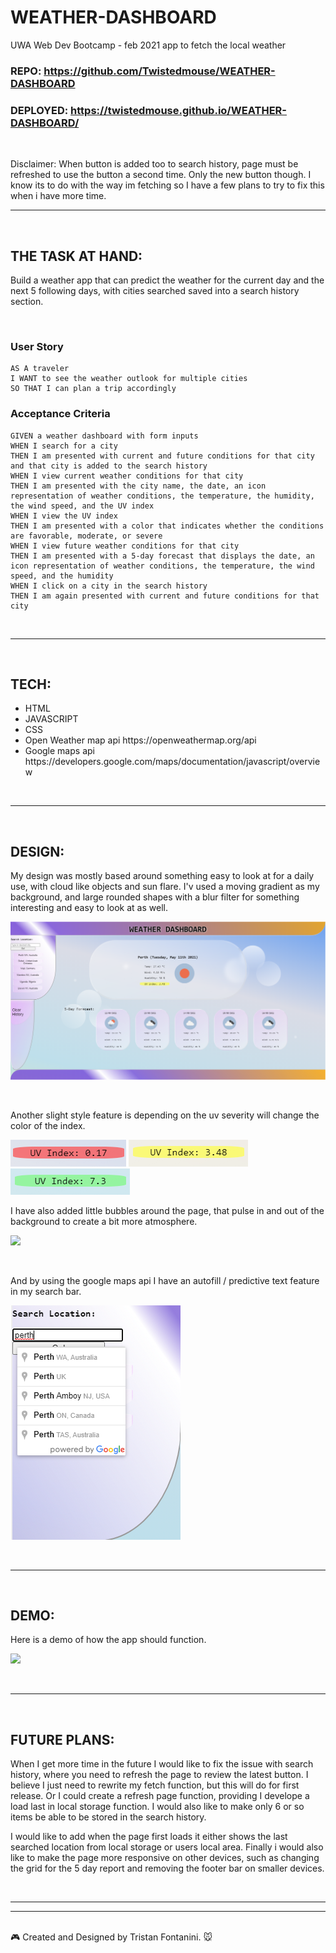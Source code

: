 # WEATHER-DASHBOARD
UWA Web Dev Bootcamp - feb 2021
app to fetch the local weather

### REPO: https://github.com/Twistedmouse/WEATHER-DASHBOARD
### DEPLOYED: https://twistedmouse.github.io/WEATHER-DASHBOARD/

<br>

<p>Disclaimer: When button is added too to search history, page must be refreshed to use the button a second time. Only the new button though. I know its to do with the way im fetching so I have a few plans to try to fix this when i have more time.  
</p>

---

<br>

## THE TASK AT HAND:

Build a weather app that can predict the weather for the current day and the next 5 following days, with cities searched saved into a search history section. 

<br>

### User Story

```
AS A traveler
I WANT to see the weather outlook for multiple cities
SO THAT I can plan a trip accordingly
```

### Acceptance Criteria

```
GIVEN a weather dashboard with form inputs
WHEN I search for a city
THEN I am presented with current and future conditions for that city and that city is added to the search history
WHEN I view current weather conditions for that city
THEN I am presented with the city name, the date, an icon representation of weather conditions, the temperature, the humidity, the wind speed, and the UV index
WHEN I view the UV index
THEN I am presented with a color that indicates whether the conditions are favorable, moderate, or severe
WHEN I view future weather conditions for that city
THEN I am presented with a 5-day forecast that displays the date, an icon representation of weather conditions, the temperature, the wind speed, and the humidity
WHEN I click on a city in the search history
THEN I am again presented with current and future conditions for that city
```

<br>

---

<br>

## TECH:

<ul>
<li> HTML </li>
<li> JAVASCRIPT </li>
<li> CSS </li>
<li> Open Weather map api https://openweathermap.org/api </li>
<li> Google maps api https://developers.google.com/maps/documentation/javascript/overview </li>
</ul>

<br>

---

<br>

## DESIGN: 

<p> My design was mostly based around something easy to look at for a daily use, with cloud like objects and sun flare. I'v used a 
moving gradient as my background, and large rounded shapes with a blur filter for something interesting and easy to look at as well. </p>

![](assests/screenshots/page_design.png)

<br>

<p>Another slight style feature is depending on the uv severity will change the color of the index.</p>

![](assests/screenshots/uvRed.png)
![](assests/screenshots/uvYellow.png)
![](assests/screenshots/uvGreen.png)

<p>I have also added little bubbles around the page, that pulse in and out of the background to create a bit more atmosphere.  </p>

![](assests/screenshots/bubble.gif)

<br>

<p>And by using the google maps api I have an autofill / predictive text feature in my search bar.</p>

![](assests/screenshots/predictive.png)

<br>

---

<br>

## DEMO:

<p>Here is a demo of how the app should function.</p>

![](assests/screenshots/weatherDemo.gif)

<p> </p>

<br>

---

<br>

## FUTURE PLANS:

<p>When I get more time in the future I would like to fix the issue with search history, where you need to 
refresh the page to review the latest button. I believe I just need to rewrite my fetch function, but this will do for first release. Or I could create a refresh page function, providing I develope a load last in local storage function. I would also like to make only 6 or so items be able to be stored in the search history.   </p>
<p> I would like to add when the page first loads it either shows the last searched location from local storage or users local area. Finally i would also like to make the page more responsive on other devices, such as changing the grid for the 5 day report and removing the footer bar on smaller devices. </p>

<br>

---

---

<br>

<footer>🎮 Created and Designed by Tristan Fontanini. 🐭</footer>
